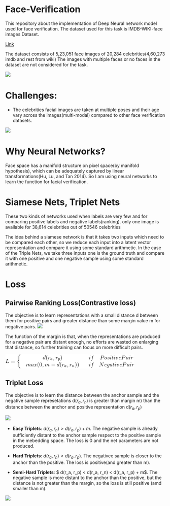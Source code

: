 # Face-Verification
This repository about the implementation of Deep Neural network model used for face verification. The dataset used for this task is IMDB-WIKI-face images Dataset. 

[Link](https://data.vision.ee.ethz.ch/cvl/rrothe/imdb-wiki/)

The dataset consists of 5,23,051 face images of 20,284 celebrities(4,60,273 imdb and rest from wiki)
The images with multiple faces or no faces in the dataset are not considered for the task.

![](imdb-wiki-teaser.png)

# Challenges:
* The celebrities facial images are taken at multiple poses and their age vary across the images(multi-modal) compared to other face verification datasets.

![](dataset_dist.png)

# Why Neural Networks?
 Face space has a manifold structure on pixel space(by manifold hypothesis), which can be adequately captured by linear transformations(Hu, Lu, and Tan 2014). So I am using neural networks to learn the function for facial verification.
 
 
 # Siamese Nets, Triplet Nets
These two kinds of networks used when labels are very few and for comparing positive labels and negative labels(ranking). only one image is available for 38,614 celebrities out of 50546 celebrities
 
 The idea behind a siamese network is that it takes two inputs which need to be compared each other, so we reduce each input into a latent vector representation and compare it using some standard arithmetic. In the case of the Triple Nets, we take three inputs one is the ground truth and compare it with one positive and one negative sample using some standard arithmetic.
 
 # Loss
 ## Pairwise Ranking Loss(Contrastive loss)
 The objective is to learn representations with a small distance d between them for positive pairs and greater distance than some margin value m for negative pairs.
 ![](pairwise_ranking_loss_faces.png)
 
 The function of the margin is that, when the representations are produced for a negative pair are distant enough, no efforts are wasted on enlarging that distance, so further training can focus on more difficult pairs.
 
 ![](gif.gif)
 
 ## Triplet Loss
 The objective is to learn the distance between the anchor sample and the negative sample represetations d($r_a, r_n$) is greater than margin m) than the distance between the anchor and positive representation d($r_a, r_p$)
 
 ![](triplet_loss_faces.png)
 
 * **Easy Triplets**: $d(r_a, r_n) > d(r_a, r_p) + m$. The negative sample is already sufficiently distant to the anchor sample respect to the positive sample in the mebedding space. The loss is 0 and the net parameters are not produced.
 
 * **Hard Triplets**: $d(r_a, r_n) < d(r_a, r_p)$. The negativee sample is closer to the anchor than the positive. The loss is positive(and greater than m).
 
 * **Semi-Hard Triplets**: $ d(r_a, r_p) < d(r_a, r_n) < d(r_a, r_p) + m$. The negative sample is more distant to the anchor than the positive, but the distance is not greater than the margin, so the loss is still positive (amd smaller than m).
 
 ![](triplets_negatives.png)
 
 
 
